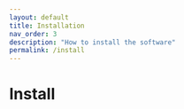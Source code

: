 ```yaml
---
layout: default
title: Installation
nav_order: 3
description: "How to install the software"
permalink: /install
---
```


# Install